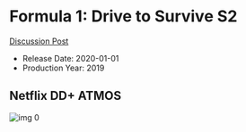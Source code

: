 # Formula 1: Drive to Survive S2

[Discussion Post](https://www.avsforum.com/threads/bass-eq-for-filtered-movies.2995212/post-59326722)

* Release Date: 2020-01-01
* Production Year: 2019

## Netflix DD+ ATMOS

![img 0](https://i.imgur.com/YM39OOQ.jpg)

